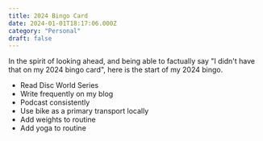```yaml
---
title: 2024 Bingo Card
date: 2024-01-01T18:17:06.000Z
category: "Personal"
draft: false
---
```


In the spirit of looking ahead, and being able to factually say "I didn't have that on my 2024 bingo card", here is the start of my 2024 bingo.

<!--more-->

- Read Disc World Series
- Write frequently on my blog
- Podcast consistently
- Use bike as a primary transport locally
- Add weights to routine
- Add yoga to routine